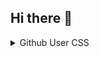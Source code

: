 ## Hi there 👋

<details id="ghusrcss">
<summary>Github User CSS</summary>
<code id="ghusrcss-code">
body {
  background: red;
}
p, header, a, span {
  filter: drop-shadow(2px 2px 1px #262626);
}
</code>
</details>

